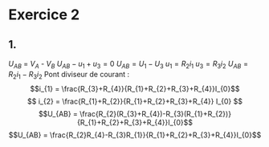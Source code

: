 # Exercice 2
## 1.
$U_{AB}$ = $V_{A}$ - $V_{B}$
$U_{AB} - u_{1} + u_{3} = 0$
$U_{AB} = U_{1} - U_{3}$
$u_{1} = R_{2}i_{1}$
$u_{3} = R_{3}i_{2}$
$U_{AB} = R_{2}i_{1}-R_{3}i_{2}$ 
Pont diviseur de courant :
$$i_{1} = \frac{R_{3}+R_{4}}{R_{1}+R_{2}+R_{3}+R_{4}}I_{0}$$
$$ i_{2} = \frac{R_{1}+R_{2}}{R_{1}+R_{2}+R_{3}+R_{4}} I_{0} $$
$$U_{AB} = \frac{R_{2}(R_{3}+R_{4})-R_{3}(R_{1}+R_{2})}{R_{1}+R_{2}+R_{3}+R_{4}}I_{0}$$
$$U_{AB} = \frac{R_{2}R_{4}-R_{3}R_{1}}{R_{1}+R_{2}+R_{3}+R_{4}}I_{0}$$
